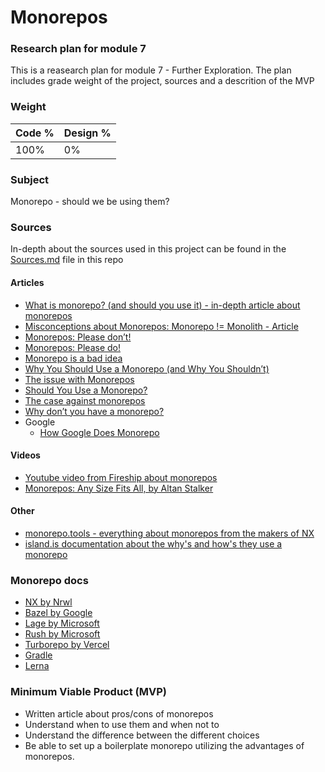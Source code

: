 # Monorepos

### **Research plan for module 7**

This is a reasearch plan for module 7 - Further Exploration.
The plan includes grade weight of the project, sources and a descrition of the MVP

### Weight

| Code % | Design % |
| ------ | -------- |
| 100%   | 0%       |

### **Subject**

Monorepo - should we be using them?

### **Sources**

In-depth about the sources used in this project can be found in the [Sources.md](/Sources.md) file in this repo

#### Articles

- [What is monorepo? (and should you use it) - in-depth article about monorepos](https://semaphoreci.com/blog/what-is-monorepo)
- [Misconceptions about Monorepos: Monorepo != Monolith - Article](https://blog.nrwl.io/misconceptions-about-monorepos-monorepo-monolith-df1250d4b03c)
- [Monorepos: Please don’t!](https://medium.com/@mattklein123/monorepos-please-dont-e9a279be011b)
- [Monorepos: Please do!](https://medium.com/@adamhjk/monorepo-please-do-3657e08a4b70)
- [Monorepo is a bad idea](https://alexey-soshin.medium.com/monorepo-is-a-bad-idea-5e587e848a07)
- [Why You Should Use a Monorepo (and Why You Shouldn’t)](https://lembergsolutions.com/blog/why-you-should-use-monorepo-and-why-you-shouldnt)
- [The issue with Monorepos](https://www.squash.io/the-issue-with-monorepos/)
- [Should You Use a Monorepo?](https://www.cloudsavvyit.com/11584/should-you-use-a-monorepo/)
- [The case against monorepos](https://www.infoworld.com/article/3638860/the-case-against-monorepos.html)
- [Why don’t you have a monorepo?](https://www.works-hub.com/learn/why-dont-you-have-a-monorepo-421ed)
- Google
  - [How Google Does Monorepo](https://qeunit.com/blog/how-google-does-monorepo/)

#### Videos

- [Youtube video from Fireship about monorepos](https://youtu.be/9iU_IE6vnJ8)
- [Monorepos: Any Size Fits All, by Altan Stalker](https://www.youtube.com/watch?v=elKsZvowdok)

#### Other

- [monorepo.tools - everything about monorepos from the makers of NX](https://monorepo.tools/)
- [island.is documentation about the why's and how's they use a monorepo](https://docs.devland.is/technical-overview/monorepo)

### Monorepo docs

- [NX by Nrwl](https://nx.dev/docs)
- [Bazel by Google](https://bazel.build/start/getting-started)
- [Lage by Microsoft](https://microsoft.github.io/lage/)
- [Rush by Microsoft](https://rushstack.io/)
- [Turborepo by Vercel](https://turborepo.org/docs)
- [Gradle](https://docs.gradle.org/)
- [Lerna](https://lerna.js.org/)

### **Minimum Viable Product (MVP)**

- Written article about pros/cons of monorepos
- Understand when to use them and when not to
- Understand the difference between the different choices
- Be able to set up a boilerplate monorepo utilizing the advantages of monorepos.
